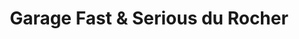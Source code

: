 ---
title: "Garage Fast & Serious du Rocher"
url: /roquebrune-sur-argens/garage-fast-et-serious-du-rocher/
shop: réparation de voitures
---